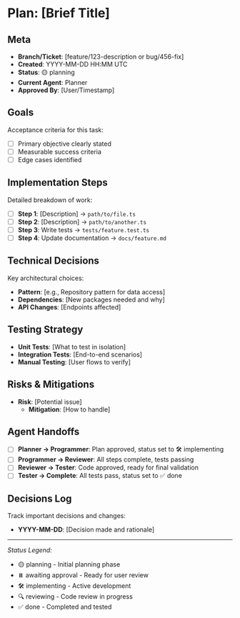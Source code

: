 # Plan: [Brief Title]

## Meta

- **Branch/Ticket**: [feature/123-description or bug/456-fix]
- **Created**: YYYY-MM-DD HH:MM UTC
- **Status**: 🟡 planning
- **Current Agent**: Planner
- **Approved By**: [User/Timestamp]

## Goals

Acceptance criteria for this task:

- [ ] Primary objective clearly stated
- [ ] Measurable success criteria
- [ ] Edge cases identified

## Implementation Steps

Detailed breakdown of work:

- [ ] **Step 1**: [Description] → `path/to/file.ts`
- [ ] **Step 2**: [Description] → `path/to/another.ts`
- [ ] **Step 3**: Write tests → `tests/feature.test.ts`
- [ ] **Step 4**: Update documentation → `docs/feature.md`

## Technical Decisions

Key architectural choices:

- **Pattern**: [e.g., Repository pattern for data access]
- **Dependencies**: [New packages needed and why]
- **API Changes**: [Endpoints affected]

## Testing Strategy

- **Unit Tests**: [What to test in isolation]
- **Integration Tests**: [End-to-end scenarios]
- **Manual Testing**: [User flows to verify]

## Risks & Mitigations

- **Risk**: [Potential issue]
  - **Mitigation**: [How to handle]

## Agent Handoffs

- [ ] **Planner → Programmer**: Plan approved, status set to 🛠 implementing
- [ ] **Programmer → Reviewer**: All steps complete, tests passing
- [ ] **Reviewer → Tester**: Code approved, ready for final validation
- [ ] **Tester → Complete**: All tests pass, status set to ✅ done

## Decisions Log

Track important decisions and changes:

- **YYYY-MM-DD**: [Decision made and rationale]

---

_Status Legend:_

- 🟡 planning - Initial planning phase
- ⏸️ awaiting approval - Ready for user review
- 🛠 implementing - Active development
- 🔍 reviewing - Code review in progress
- ✅ done - Completed and tested

